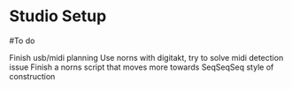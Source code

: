 # Studio Setup

#To do

Finish usb/midi planning
Use norns with digitakt, try to solve midi detection issue
Finish a norns script that moves more towards SeqSeqSeq style of construction

